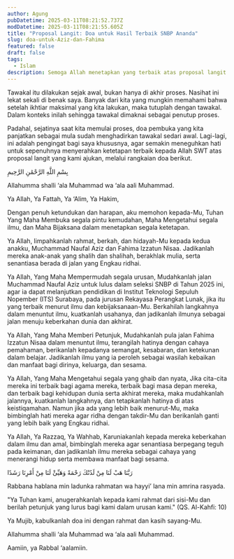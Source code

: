 ```yaml
---
author: Agung
pubDatetime: 2025-03-11T08:21:52.737Z
modDatetime: 2025-03-11T08:21:55.605Z
title: "Proposal Langit: Doa untuk Hasil Terbaik SNBP Ananda"
slug: doa-untuk-Aziz-dan-Fahima
featured: false
draft: false
tags:
  - Islam
description: Semoga Allah menetapkan yang terbaik atas proposal langit yang kami ajukan melalui rangkaian doa ini.
---
```


Tawakal itu dilakukan sejak awal, bukan hanya di akhir proses. Nasihat ini lekat sekali di benak saya. Banyak dari kita yang mungkin memahami bahwa setelah ikhtiar maksimal yang kita lakukan, maka tutuplah dengan tawakal. Dalam konteks inilah sehingga tawakal dimaknai sebagai penutup proses.

Padahal, sejatinya saat kita memulai proses, doa pembuka yang kita panjatkan sebagai mula sudah menghadirkan tawakal sedari awal. Lagi-lagi, ini adalah pengingat bagi saya khususnya, agar semakin meneguhkan hati untuk sepenuhnya menyerahkan ketetapan terbaik kepada Allah SWT atas proposal langit yang kami ajukan, melalui rangkaian doa berikut.

بِسْمِ اللَّهِ الرَّحْمَٰنِ الرَّحِيمِ

Allahumma shalli ‘ala Muhammad wa ‘ala aali Muhammad.

Ya Allah, Ya Fattah, Ya ‘Alim, Ya Hakim,

Dengan penuh ketundukan dan harapan, aku memohon kepada-Mu, Tuhan Yang Maha Membuka segala pintu kemudahan, Maha Mengetahui segala ilmu, dan Maha Bijaksana dalam menetapkan segala ketetapan.

Ya Allah, limpahkanlah rahmat, berkah, dan hidayah-Mu kepada kedua anakku, Muchammad Naufal Aziz dan Fahima Izzatun Nisaa.
Jadikanlah mereka anak-anak yang shalih dan shalihah, berakhlak mulia, serta senantiasa berada di jalan yang Engkau ridhai.

Ya Allah, Yang Maha Mempermudah segala urusan,
Mudahkanlah jalan Muchammad Naufal Aziz untuk lulus dalam seleksi SNBP di Tahun 2025 ini, agar ia dapat melanjutkan pendidikan di Institut Teknologi Sepuluh Nopember (ITS) Surabaya, pada jurusan Rekayasa Perangkat Lunak, jika itu yang terbaik menurut ilmu dan kebijaksanaan-Mu.
Berkahilah langkahnya dalam menuntut ilmu, kuatkanlah usahanya, dan jadikanlah ilmunya sebagai jalan menuju keberkahan dunia dan akhirat.

Ya Allah, Yang Maha Memberi Petunjuk,
Mudahkanlah pula jalan Fahima Izzatun Nisaa dalam menuntut ilmu, terangilah hatinya dengan cahaya pemahaman, berikanlah kepadanya semangat, kesabaran, dan ketekunan dalam belajar.
Jadikanlah ilmu yang ia peroleh sebagai wasilah kebaikan dan manfaat bagi dirinya, keluarga, dan sesama.

Ya Allah, Yang Maha Mengetahui segala yang ghaib dan nyata,
Jika cita-cita mereka ini terbaik bagi agama mereka, terbaik bagi masa depan mereka, dan terbaik bagi kehidupan dunia serta akhirat mereka, maka mudahkanlah jalannya, kuatkanlah langkahnya, dan tetapkanlah hatinya di atas keistiqamahan.
Namun jika ada yang lebih baik menurut-Mu, maka bimbinglah hati mereka agar ridha dengan takdir-Mu dan berikanlah ganti yang lebih baik yang Engkau ridhai.

Ya Allah, Ya Razzaq, Ya Wahhab,
Karuniakanlah kepada mereka keberkahan dalam ilmu dan amal, bimbinglah mereka agar senantiasa berpegang teguh pada keimanan, dan jadikanlah ilmu mereka sebagai cahaya yang menerangi hidup serta membawa manfaat bagi sesama.

رَبَّنَا هَبْ لَنَا مِنْ لَدُنْكَ رَحْمَةً وَهَيِّئْ لَنَا مِنْ أَمْرِنَا رَشَدًا

Rabbana hablana min ladunka rahmatan wa hayyi’ lana min amrina rasyada.

"Ya Tuhan kami, anugerahkanlah kepada kami rahmat dari sisi-Mu dan berilah petunjuk yang lurus bagi kami dalam urusan kami." (QS. Al-Kahfi: 10)

Ya Mujib, kabulkanlah doa ini dengan rahmat dan kasih sayang-Mu.

Allahumma shalli ‘ala Muhammad wa ‘ala aali Muhammad.

Aamiin, ya Rabbal ‘aalamiin.